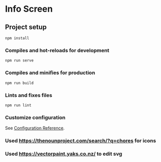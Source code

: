# Info Screen

## Project setup
```
npm install
```

### Compiles and hot-reloads for development
```
npm run serve
```

### Compiles and minifies for production
```
npm run build
```

### Lints and fixes files
```
npm run lint
```

### Customize configuration
See [Configuration Reference](https://cli.vuejs.org/config/).

### Used https://thenounproject.com/search/?q=chores for icons
### Used https://vectorpaint.yaks.co.nz/ to edit svg
